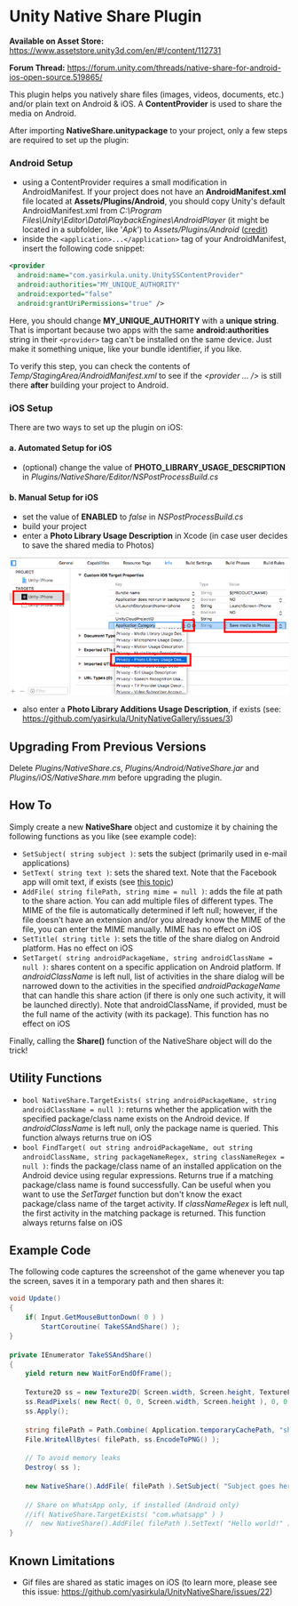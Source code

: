 # Unity Native Share Plugin

**Available on Asset Store:** https://www.assetstore.unity3d.com/en/#!/content/112731

**Forum Thread:** https://forum.unity.com/threads/native-share-for-android-ios-open-source.519865/

This plugin helps you natively share files (images, videos, documents, etc.) and/or plain text on Android & iOS. A **ContentProvider** is used to share the media on Android. 

After importing **NativeShare.unitypackage** to your project, only a few steps are required to set up the plugin:

### Android Setup

- using a ContentProvider requires a small modification in AndroidManifest. If your project does not have an **AndroidManifest.xml** file located at **Assets/Plugins/Android**, you should copy Unity's default AndroidManifest.xml from *C:\Program Files\Unity\Editor\Data\PlaybackEngines\AndroidPlayer* (it might be located in a subfolder, like '*Apk*') to *Assets/Plugins/Android* ([credit](http://answers.unity3d.com/questions/536095/how-to-write-an-androidmanifestxml-combining-diffe.html))
- inside the `<application>...</application>` tag of your AndroidManifest, insert the following code snippet:

```xml
<provider
  android:name="com.yasirkula.unity.UnitySSContentProvider"
  android:authorities="MY_UNIQUE_AUTHORITY"
  android:exported="false"
  android:grantUriPermissions="true" />
```

Here, you should change **MY_UNIQUE_AUTHORITY** with a **unique string**. That is important because two apps with the same **android:authorities** string in their `<provider>` tag can't be installed on the same device. Just make it something unique, like your bundle identifier, if you like.

To verify this step, you can check the contents of *Temp/StagingArea/AndroidManifest.xml* to see if the *<provider ... />* is still there **after** building your project to Android. 

### iOS Setup

There are two ways to set up the plugin on iOS:

#### a. Automated Setup for iOS

- (optional) change the value of **PHOTO_LIBRARY_USAGE_DESCRIPTION** in *Plugins/NativeShare/Editor/NSPostProcessBuild.cs*

#### b. Manual Setup for iOS

- set the value of **ENABLED** to *false* in *NSPostProcessBuild.cs*
- build your project
- enter a **Photo Library Usage Description** in Xcode (in case user decides to save the shared media to Photos)

![PhotoLibraryUsageDescription](iOSPhotoLibraryPermission.png)

- also enter a **Photo Library Additions Usage Description**, if exists (see: https://github.com/yasirkula/UnityNativeGallery/issues/3)

## Upgrading From Previous Versions
Delete *Plugins/NativeShare.cs*, *Plugins/Android/NativeShare.jar* and *Plugins/iOS/NativeShare.mm* before upgrading the plugin.

## How To
Simply create a new **NativeShare** object and customize it by chaining the following functions as you like (see example code):

- `SetSubject( string subject )`: sets the subject (primarily used in e-mail applications)
- `SetText( string text )`: sets the shared text. Note that the Facebook app will omit text, if exists (see [this topic](https://stackoverflow.com/a/35102802/2373034))
- `AddFile( string filePath, string mime = null )`: adds the file at path to the share action. You can add multiple files of different types. The MIME of the file is automatically determined if left null; however, if the file doesn't have an extension and/or you already know the MIME of the file, you can enter the MIME manually. MIME has no effect on iOS
- `SetTitle( string title )`: sets the title of the share dialog on Android platform. Has no effect on iOS
- `SetTarget( string androidPackageName, string androidClassName = null )`: shares content on a specific application on Android platform. If *androidClassName* is left null, list of activities in the share dialog will be narrowed down to the activities in the specified *androidPackageName* that can handle this share action (if there is only one such activity, it will be launched directly). Note that androidClassName, if provided, must be the full name of the activity (with its package). This function has no effect on iOS

Finally, calling the **Share()** function of the NativeShare object will do the trick!

## Utility Functions
- `bool NativeShare.TargetExists( string androidPackageName, string androidClassName = null )`: returns whether the application with the specified package/class name exists on the Android device. If *androidClassName* is left null, only the package name is queried. This function always returns true on iOS
- `bool FindTarget( out string androidPackageName, out string androidClassName, string packageNameRegex, string classNameRegex = null )`: finds the package/class name of an installed application on the Android device using regular expressions. Returns true if a matching package/class name is found successfully. Can be useful when you want to use the *SetTarget* function but don't know the exact package/class name of the target activity. If *classNameRegex* is left null, the first activity in the matching package is returned. This function always returns false on iOS

## Example Code
The following code captures the screenshot of the game whenever you tap the screen, saves it in a temporary path and then shares it:

```csharp
void Update()
{
	if( Input.GetMouseButtonDown( 0 ) )
		StartCoroutine( TakeSSAndShare() );
}
	
private IEnumerator TakeSSAndShare()
{
	yield return new WaitForEndOfFrame();

	Texture2D ss = new Texture2D( Screen.width, Screen.height, TextureFormat.RGB24, false );
	ss.ReadPixels( new Rect( 0, 0, Screen.width, Screen.height ), 0, 0 );
	ss.Apply();

	string filePath = Path.Combine( Application.temporaryCachePath, "shared img.png" );
	File.WriteAllBytes( filePath, ss.EncodeToPNG() );
	
	// To avoid memory leaks
	Destroy( ss );

	new NativeShare().AddFile( filePath ).SetSubject( "Subject goes here" ).SetText( "Hello world!" ).Share();

	// Share on WhatsApp only, if installed (Android only)
	//if( NativeShare.TargetExists( "com.whatsapp" ) )
	//	new NativeShare().AddFile( filePath ).SetText( "Hello world!" ).SetTarget( "com.whatsapp" ).Share();
}
```

## Known Limitations
- Gif files are shared as static images on iOS (to learn more, please see this issue: https://github.com/yasirkula/UnityNativeShare/issues/22)
